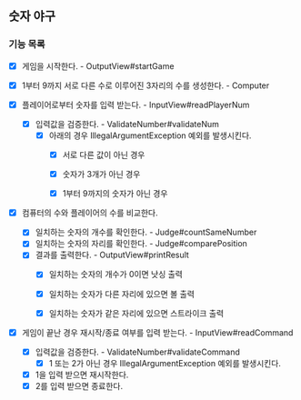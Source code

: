 ## 숫자 야구

### 기능 목록

- [x] 게임을 시작한다. - OutputView#startGame


- [x] 1부터 9까지 서로 다른 수로 이루어진 3자리의 수를 생성한다. - Computer


- [x] 플레이어로부터 숫자를 입력 받는다. - InputView#readPlayerNum
    - [x] 입력값을 검증한다. - ValidateNumber#validateNum
        - [x] 아래의 경우 IllegalArgumentException 예외를 발생시킨다.
            - [x] 서로 다른 값이 아닌 경우
            - [x] 숫자가 3개가 아닌 경우
            - [x] 1부터 9까지의 숫자가 아닌 경우


- [x] 컴퓨터의 수와 플레이어의 수를 비교한다.
    - [x] 일치하는 숫자의 개수를 확인한다. - Judge#countSameNumber
    - [x] 일치하는 숫자의 자리를 확인한다. - Judge#comparePosition
    - [x] 결과를 출력한다. - OutputView#printResult
        - [x] 일치하는 숫자의 개수가 0이면 낫싱 출력
        - [x] 일치하는 숫자가 다른 자리에 있으면 볼 출력
        - [x] 일치하는 숫자가 같은 자리에 있으면 스트라이크 출력


- [x] 게임이 끝난 경우 재시작/종료 여부를 입력 받는다. - InputView#readCommand
    - [x] 입력값을 검증한다. - ValidateNumber#validateCommand
        - [x] 1 또는 2가 아닌 경우 IllegalArgumentException 예외를 발생시킨다.
    - [x] 1을 입력 받으면 재시작한다.
    - [x] 2를 입력 받으면 종료한다.